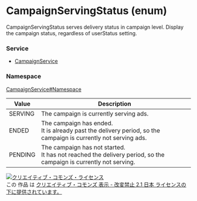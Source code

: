 # CampaignServingStatus (enum)
CampaignServingStatus serves delivery status in campaign level.
Display the campaign status, regardless of userStatus setting.
### Service
+ [CampaignService](../../services/CampaignService.md)

### Namespace
[CampaignService#Namespace](../../services/CampaignService.md#namespace)

| Value | Description | 
|---|---|
| SERVING| The campaign is currently serving ads. |
| ENDED| The campaign has ended.<br>It is already past the delivery period, so the campaign is currently not serving ads. |
| PENDING| The campaign has not started.<br>It has not reached the delivery period, so the campaign is currently not serving. |

<a rel="license" href="http://creativecommons.org/licenses/by-nd/2.1/jp/"><img alt="クリエイティブ・コモンズ・ライセンス" style="border-width:0" src="https://i.creativecommons.org/l/by-nd/2.1/jp/88x31.png" /></a><br />この 作品 は <a rel="license" href="http://creativecommons.org/licenses/by-nd/2.1/jp/">クリエイティブ・コモンズ 表示 - 改変禁止 2.1 日本 ライセンスの下に提供されています。</a>
